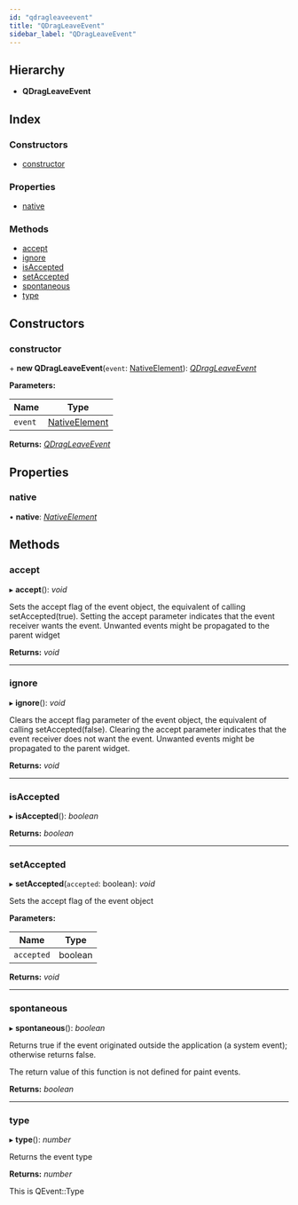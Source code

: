 ```yaml
---
id: "qdragleaveevent"
title: "QDragLeaveEvent"
sidebar_label: "QDragLeaveEvent"
---
```


## Hierarchy

* **QDragLeaveEvent**

## Index

### Constructors

* [constructor](qdragleaveevent.md#constructor)

### Properties

* [native](qdragleaveevent.md#native)

### Methods

* [accept](qdragleaveevent.md#accept)
* [ignore](qdragleaveevent.md#ignore)
* [isAccepted](qdragleaveevent.md#isaccepted)
* [setAccepted](qdragleaveevent.md#setaccepted)
* [spontaneous](qdragleaveevent.md#spontaneous)
* [type](qdragleaveevent.md#type)

## Constructors

###  constructor

\+ **new QDragLeaveEvent**(`event`: [NativeElement](../globals.md#nativeelement)): *[QDragLeaveEvent](qdragleaveevent.md)*

**Parameters:**

Name | Type |
------ | ------ |
`event` | [NativeElement](../globals.md#nativeelement) |

**Returns:** *[QDragLeaveEvent](qdragleaveevent.md)*

## Properties

###  native

• **native**: *[NativeElement](../globals.md#nativeelement)*

## Methods

###  accept

▸ **accept**(): *void*

Sets the accept flag of the event object, the equivalent of calling setAccepted(true).
Setting the accept parameter indicates that the event receiver wants the event. Unwanted events might be propagated to the parent widget

**Returns:** *void*

___

###  ignore

▸ **ignore**(): *void*

Clears the accept flag parameter of the event object, the equivalent of calling setAccepted(false).
Clearing the accept parameter indicates that the event receiver does not want the event.
Unwanted events might be propagated to the parent widget.

**Returns:** *void*

___

###  isAccepted

▸ **isAccepted**(): *boolean*

**Returns:** *boolean*

___

###  setAccepted

▸ **setAccepted**(`accepted`: boolean): *void*

Sets the accept flag of the event object

**Parameters:**

Name | Type |
------ | ------ |
`accepted` | boolean |

**Returns:** *void*

___

###  spontaneous

▸ **spontaneous**(): *boolean*

Returns true if the event originated outside the application (a system event); otherwise returns false.

The return value of this function is not defined for paint events.

**Returns:** *boolean*

___

###  type

▸ **type**(): *number*

Returns the event type

**Returns:** *number*

This is QEvent::Type
